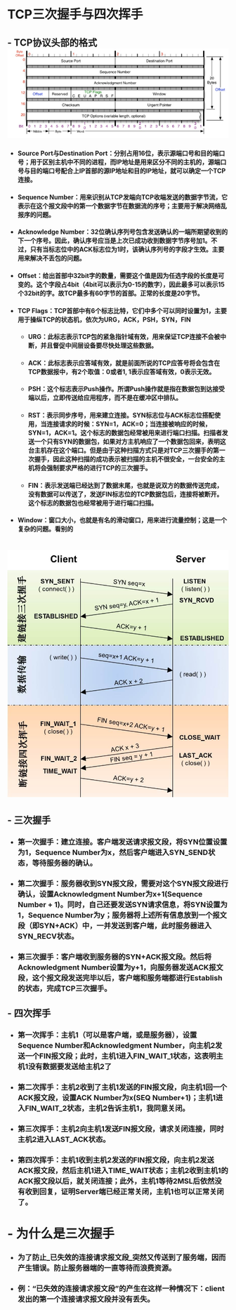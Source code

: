 # TCP三次握手与四次挥手

## - TCP协议头部的格式![](/assets/jellythinkTCP3.jpg)

* #### Source Port与Destination Port：分别占用16位，表示源端口号和目的端口号；用于区别主机中不同的进程，而IP地址是用来区分不同的主机的，源端口号与目的端口号配合上IP首部的源IP地址和目的IP地址，就可以确定一个TCP连接。
* #### Sequence Number：用来识别从TCP发端向TCP收端发送的数据字节流，它表示在这个报文段中的第一个数据字节在数据流的序号；主要用于解决网络乱报序的问题。
* #### Acknowledge Number：32位确认序列号包含发送确认的一端所期望收到的下一个序号。因此，确认序号应当是上次已成功收到数据字节序号加1。不过，只有当标志位中的ACK标志位为1时，该确认序列号的字段才生效。主要用来解决不丢包的问题。
* #### Offset：给出首部中32bit字的数量，需要这个值是因为任选字段的长度是可变的。这个字段占4bit（4bit可以表示为0-15的数字），因此最多可以表示15个32bit的字。故TCP最多有60字节的首部。正常的长度是20字节。
* #### TCP Flags：TCP首部中有6个标志比特，它们中多个可以同时设置为1，主要用于操纵TCP的状态机，依次为URG，ACK，PSH，SYN，FIN

  * #### URG：此标志表示TCP包的紧急指针域有效，用来保证TCP连接不会被中断，并且督促中间层设备要尽快处理这些数据。
  * #### ACK：此标志表示应答域有效，就是前面所说的TCP应答号将会包含在TCP数据报中，有2个取值：0或者1, 1表示应答域有效，0表示无效。
  * #### PSH：这个标志表示Push操作。所谓Push操作就是指在数据包到达接受端以后，立即传送给应用程序，而不是在缓冲区中排队。
  * #### RST：表示同步序号，用来建立连接。SYN标志位与ACK标志位搭配使用，当连接请求的时候：SYN=1，ACK=0；当连接被响应的时候，SYN=1，ACK=1。这个标志的数据包经常被用来进行端口扫描。扫描者发送一个只有SYN的数据包，如果对方主机响应了一个数据包回来，表明这台主机存在这个端口。但是由于这种扫描方式只是对TCP三次握手的第一次握手，因此这种扫描的成功表示被扫描的主机不很安全，一台安全的主机将会强制要求严格的进行TCP的三次握手。
  * #### FIN：表示发送端已经达到了数据末尾，也就是说双方的数据传送完成，没有数据可以传送了，发送FIN标志位的TCP数据包后，连接将被断开。这个标志的数据包也经常被用于进行端口扫描。

* #### Window：窗口大小，也就是有名的滑动窗口，用来进行流量控制；这是一个复杂的问题。看别的

# ![](/assets/jellythinkTCP4.jpg)

## - 三次握手

* ### 第一次握手：建立连接。客户端发送请求报文段，将SYN位置设置为1，Sequence Number为x，然后客户端进入SYN\_SEND状态，等待服务器的确认。
* ### 第二次握手：服务器收到SYN报文段，需要对这个SYN报文段进行确认，设置Acknowledgment Number为x+1\(Sequence Number + 1\)。同时，自己还要发送SYN请求信息，将SYN设置为1，Sequence Number为y；服务器将上述所有信息放到一个报文段（即SYN+ACK）中，一并发送到客户端，此时服务器进入SYN\_RECV状态。
* ### 第三次握手：客户端收到服务器的SYN+ACK报文段。然后将Acknowledgment Number设置为y+1，向服务器发送ACK报文段，这个报文段发送完毕以后，客户端和服务端都进行Establish的状态，完成TCP三次握手。

## - 四次挥手

* ### 第一次挥手：主机1（可以是客户端，或是服务器），设置Sequence Number和Acknowledgment Number，向主机2发送一个FIN报文段；此时，主机1进入FIN\_WAIT\_1状态，这表明主机1没有数据要发送给主机2了
* ### 第二次挥手：主机2收到了主机1发送的FIN报文段，向主机1回一个ACK报文段，设置ACK Number为x\(SEQ Number+1\)；主机1进入FIN\_WAIT\_2状态，主机2告诉主机1，我同意关闭。
* ### 第三次挥手：主机2向主机1发送FIN报文段，请求关闭连接，同时主机2进入LAST\_ACK状态。
* ### 第四次挥手：主机1收到主机2发送的FIN报文段，向主机2发送ACK报文段，然后主机1进入TIME\_WAIT状态；主机2收到主机1的ACK报文段以后，就关闭连接；此外，主机1等待2MSL后依然没有收到回复，证明Server端已经正常关闭，主机1也可以正常关闭了。

# - 为什么是三次握手

* ### 为了防止_已失效的连接请求报文段_突然又传送到了服务端，因而产生错误。防止服务器端的一直等待而浪费资源。
* ### 例：“已失效的连接请求报文段”的产生在这样一种情况下：client发出的第一个连接请求报文段并没有丢失。



